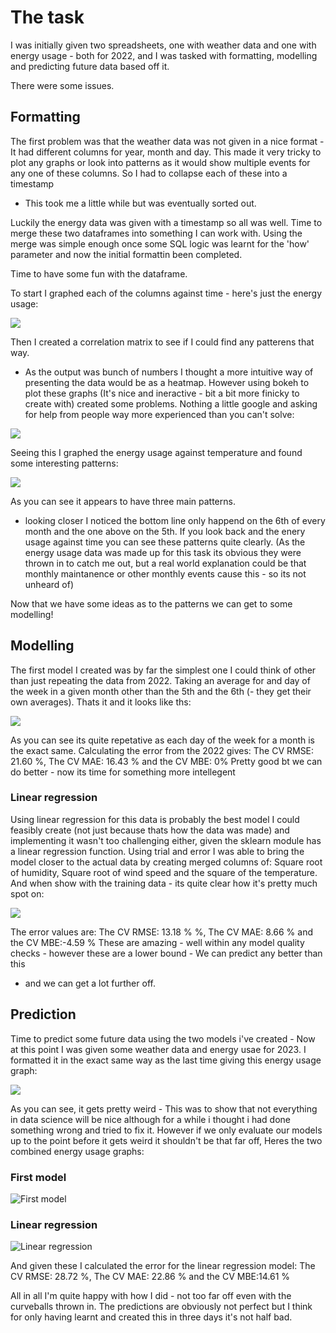 # The task

I was initially given two spreadsheets, one with weather data and one with energy usage - both for 2022,
and I was tasked with formatting, modelling and predicting future data based off it.

There were some issues.

## Formatting

The first problem was that the weather data was not given in a nice format - It had different columns for year, month and day.
This made it very tricky to plot any graphs or look into patterns as it would show multiple events for any one of these columns.
So I had to collapse each of these into a timestamp
- This took me a little while but was eventually sorted out.

Luckily the energy data was given with a timestamp so all was well. Time to merge these two dataframes into something I can work with.
Using the merge was simple enough once some SQL logic was learnt for the 'how' parameter and now the initial formattin been completed.

Time to have some fun with the dataframe.

To start I graphed each of the columns against time - here's just the energy usage:

![](https://github.com/Sam-Preece/Projects/blob/master/img/Energy_usage_2022.png)

Then I created a correlation matrix to see if I could find any patterens that way.
- As the output was bunch of numbers I thought a more intuitive way of presenting the data would be as a heatmap.
However using bokeh to plot these graphs (It's nice and ineractive - bit a bit more finicky to create with) created some problems.
Nothing a little google and asking for help from people way more experienced than you can't solve:

![](https://github.com/Sam-Preece/Projects/blob/master/img/Correlation_heatmap.png)

Seeing this I graphed the energy usage against temperature and found some interesting patterns:

![](https://github.com/Sam-Preece/Projects/blob/master/img/Energy_usage_against_temp.png)

As you can see it appears to have three main patterns.
- looking closer I noticed the bottom line only happend on the 6th of every month and the one above on the 5th.
If you look back and the enery usage against time you can see these patterns quite clearly.
(As the energy usage data was made up for this task its obvious they were thrown in to catch me out,
but a real world explanation could be that monthly maintanence or other monthly events cause this - so its not unheard of)

Now that we have some ideas as to the patterns we can get to some modelling!

## Modelling

The first model I created was by far the simplest one I could think of other than just repeating the data from 2022.
Taking an average for and day of the week in a given month other than the 5th and the 6th (- they get their own averages).
Thats it and it looks like ths:

![](https://github.com/Sam-Preece/Projects/blob/master/img/First_forecast.png)

As you can see its quite repetative as each day of the week for a month is the exact same.
Calculating the error from the 2022 gives: The CV RMSE: 21.60 %, The CV MAE: 16.43 % and the CV MBE: 0%
Pretty good bt we can do better - now its time for something more intellegent

### Linear regression

Using linear regression for this data is probably the best model I could feasibly create (not just because thats how the data was made)
and implementing it wasn't too challenging either, given the sklearn module has a linear regression function.
Using trial and error I was able to bring the model closer to the actual data by creating merged columns of:
Square root of humidity, Square root of wind speed and the square of the temperature.
And when show with the training data - its quite clear how it's pretty much spot on:

![](https://github.com/Sam-Preece/Projects/blob/master/img/Training_prediction.png)

The error values are: The CV RMSE: 13.18 % %, The CV MAE: 8.66 % and the CV MBE:-4.59 %
These are amazing - well within any model quality checks - however these are a lower bound - We can predict any better than this
- and we can get a lot further off.

## Prediction

Time to predict some future data using the two models i've created - Now at this point I was given some weather data and energy usae for 2023.
I formatted it in the exact same way as the last time giving this energy usage graph:

![](https://github.com/Sam-Preece/Projects/blob/master/img/Energy_usage_2023.png)

As you can see, it gets pretty weird - This was to show that not everything in data science will be nice although for a while i thought i had done something wrong and tried to fix it.
However if we only evaluate our models up to the point before it gets weird it shouldn't be that far off, Heres the two combined energy usage graphs:

### First model
![First model](https://github.com/Sam-Preece/Projects/blob/master/img/First_combined_energy_usage.png)

### Linear regression
![Linear regression](https://github.com/Sam-Preece/Projects/blob/master/img/Second_combined_energy_usage.png)

And given these I calculated the error for the linear regression model: The CV RMSE: 28.72 %, The CV MAE: 22.86 % and the CV MBE:14.61 %

All in all I'm quite happy with how I did - not too far off even with the curveballs thrown in. The predictions are obviously not perfect
but I think for only having learnt and created this in three days it's not half bad.



